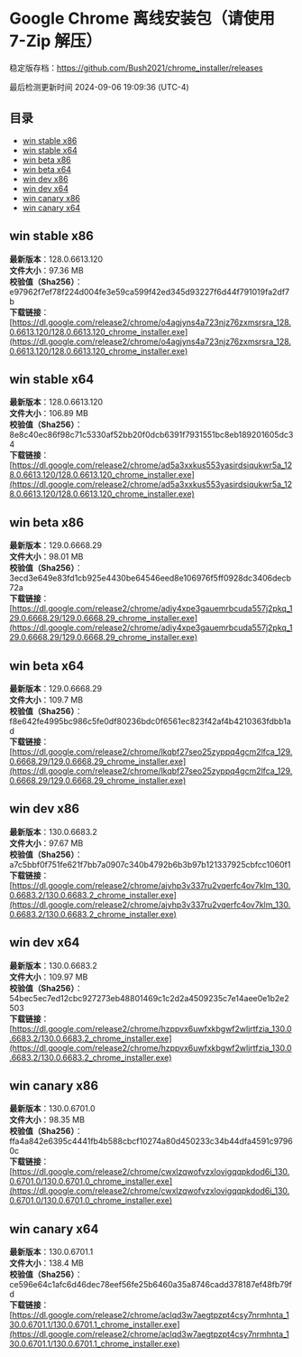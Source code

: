 # Google Chrome 离线安装包（请使用 7-Zip 解压）
稳定版存档：<https://github.com/Bush2021/chrome_installer/releases>

最后检测更新时间
2024-09-06 19:09:36 (UTC-4)


## 目录
* [win stable x86](https://github.com/Bush2021/chrome_installer?tab=readme-ov-file#win-stable-x86)
* [win stable x64](https://github.com/Bush2021/chrome_installer?tab=readme-ov-file#win-stable-x64)
* [win beta x86](https://github.com/Bush2021/chrome_installer?tab=readme-ov-file#win-beta-x86)
* [win beta x64](https://github.com/Bush2021/chrome_installer?tab=readme-ov-file#win-beta-x64)
* [win dev x86](https://github.com/Bush2021/chrome_installer?tab=readme-ov-file#win-dev-x86)
* [win dev x64](https://github.com/Bush2021/chrome_installer?tab=readme-ov-file#win-dev-x64)
* [win canary x86](https://github.com/Bush2021/chrome_installer?tab=readme-ov-file#win-canary-x86)
* [win canary x64](https://github.com/Bush2021/chrome_installer?tab=readme-ov-file#win-canary-x64)

## win stable x86
**最新版本**：128.0.6613.120  
**文件大小**：97.36 MB  
**校验值（Sha256）**：e97962f7ef78f224d004fe3e59ca599f42ed345d93227f6d44f791019fa2df7b  
**下载链接**：[https://dl.google.com/release2/chrome/o4agjyns4a723njz76zxmsrsra_128.0.6613.120/128.0.6613.120_chrome_installer.exe](https://dl.google.com/release2/chrome/o4agjyns4a723njz76zxmsrsra_128.0.6613.120/128.0.6613.120_chrome_installer.exe)  

## win stable x64
**最新版本**：128.0.6613.120  
**文件大小**：106.89 MB  
**校验值（Sha256）**：8e8c40ec86f98c71c5330af52bb20f0dcb6391f7931551bc8eb189201605dc34  
**下载链接**：[https://dl.google.com/release2/chrome/ad5a3xxkus553yasirdsiqukwr5a_128.0.6613.120/128.0.6613.120_chrome_installer.exe](https://dl.google.com/release2/chrome/ad5a3xxkus553yasirdsiqukwr5a_128.0.6613.120/128.0.6613.120_chrome_installer.exe)  

## win beta x86
**最新版本**：129.0.6668.29  
**文件大小**：98.01 MB  
**校验值（Sha256）**：3ecd3e649e83fd1cb925e4430be64546eed8e106976f5ff0928dc3406decb72a  
**下载链接**：[https://dl.google.com/release2/chrome/adiy4xpe3gauemrbcuda557j2pkq_129.0.6668.29/129.0.6668.29_chrome_installer.exe](https://dl.google.com/release2/chrome/adiy4xpe3gauemrbcuda557j2pkq_129.0.6668.29/129.0.6668.29_chrome_installer.exe)  

## win beta x64
**最新版本**：129.0.6668.29  
**文件大小**：109.7 MB  
**校验值（Sha256）**：f8e642fe4995bc986c5fe0df80236bdc0f6561ec823f42af4b4210363fdbb1ad  
**下载链接**：[https://dl.google.com/release2/chrome/lkqbf27seo25zyppq4gcm2lfca_129.0.6668.29/129.0.6668.29_chrome_installer.exe](https://dl.google.com/release2/chrome/lkqbf27seo25zyppq4gcm2lfca_129.0.6668.29/129.0.6668.29_chrome_installer.exe)  

## win dev x86
**最新版本**：130.0.6683.2  
**文件大小**：97.67 MB  
**校验值（Sha256）**：a7c5bbf0f751fe621f7bb7a0907c340b4792b6b3b97b121337925cbfcc1060f1  
**下载链接**：[https://dl.google.com/release2/chrome/ajvhp3v337ru2vqerfc4ov7klm_130.0.6683.2/130.0.6683.2_chrome_installer.exe](https://dl.google.com/release2/chrome/ajvhp3v337ru2vqerfc4ov7klm_130.0.6683.2/130.0.6683.2_chrome_installer.exe)  

## win dev x64
**最新版本**：130.0.6683.2  
**文件大小**：109.97 MB  
**校验值（Sha256）**：54bec5ec7ed12cbc927273eb48801469c1c2d2a4509235c7e14aee0e1b2e2503  
**下载链接**：[https://dl.google.com/release2/chrome/hzppvx6uwfxkbgwf2wljrtfzia_130.0.6683.2/130.0.6683.2_chrome_installer.exe](https://dl.google.com/release2/chrome/hzppvx6uwfxkbgwf2wljrtfzia_130.0.6683.2/130.0.6683.2_chrome_installer.exe)  

## win canary x86
**最新版本**：130.0.6701.0  
**文件大小**：98.35 MB  
**校验值（Sha256）**：ffa4a842e6395c4441fb4b588cbcf10274a80d450233c34b44dfa4591c97960c  
**下载链接**：[https://dl.google.com/release2/chrome/cwxlzqwofvzxlovigqqpkdod6i_130.0.6701.0/130.0.6701.0_chrome_installer.exe](https://dl.google.com/release2/chrome/cwxlzqwofvzxlovigqqpkdod6i_130.0.6701.0/130.0.6701.0_chrome_installer.exe)  

## win canary x64
**最新版本**：130.0.6701.1  
**文件大小**：138.4 MB  
**校验值（Sha256）**：ce596e64c1afc6d46dec78eef56fe25b6460a35a8746cadd378187ef48fb79fd  
**下载链接**：[https://dl.google.com/release2/chrome/aclqd3w7aegtpzpt4csy7nrmhnta_130.0.6701.1/130.0.6701.1_chrome_installer.exe](https://dl.google.com/release2/chrome/aclqd3w7aegtpzpt4csy7nrmhnta_130.0.6701.1/130.0.6701.1_chrome_installer.exe)  

